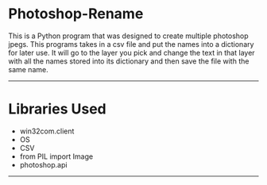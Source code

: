 # Photoshop-Rename
This is a Python program that was designed to create multiple photoshop jpegs. This programs takes in a csv file
and put the names into a dictionary for later use. It will go to the layer you pick and change the text in that layer
with all the names stored into its dictionary and then save the file with the same name. 
*****************************************************************************************
# Libraries Used
- win32com.client
- OS
- CSV
- from PIL import Image
- photoshop.api 
*****************************************************************************************
